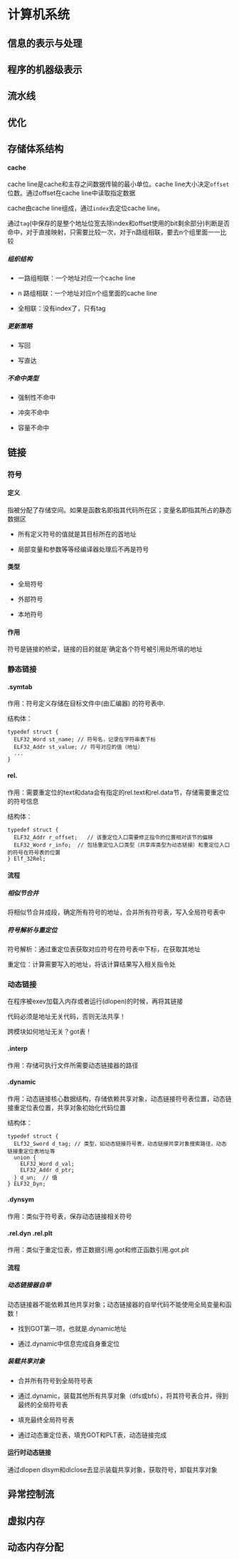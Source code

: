 # 计算机系统

## 信息的表示与处理

## 程序的机器级表示

## 流水线

## 优化


## 存储体系结构

#### cache

cache line是cache和主存之间数据传输的最小单位。cache line大小决定`offset`位数。通过offset在cache line中读取指定数据

cache由cache line组成，通过`index`去定位cache line。

通过`tag`(中保存的是整个地址位宽去除index和offset使用的bit剩余部分)判断是否命中，对于直接映射，只需要比较一次，对于n路组相联，要去n个组里面一一比较

##### 组织结构

+ 一路组相联：一个地址对应一个cache line

+ n 路组相联：一个地址对应n个组里面的cache line

+ 全相联：没有index了，只有tag

##### 更新策略

+ 写回

+ 写直达

##### 不命中类型

+ 强制性不命中

+ 冲突不命中

+ 容量不命中




## 链接

### 符号

#### 定义

指被分配了存储空间。如果是函数名即指其代码所在区；变量名即指其所占的静态数据区
  
+ 所有定义符号的值就是其目标所在的首地址

+ 局部变量和参数等等经编译器处理后不再是符号

#### 类型

+ 全局符号

+ 外部符号

+ 本地符号

#### 作用

符号是链接的桥梁，链接的目的就是`确定各个符号被引用处所填的地址


### 静态链接

#### .symtab

作用：符号定义存储在目标文件中(由汇编器) 的符号表中.

结构体：
```
typedef struct {
  ELF32_Word st_name; // 符号名，记录在字符串表下标
  ELF32_Addr st_value; // 符号对应的值（地址）
  ...
}
```

#### rel.

作用：需要重定位的text和data会有指定的rel.text和rel.data节，存储需要重定位的符号信息

结构体：
```
typedef struct {
  ELF32_Addr r_offset;   // 该重定位入口需要修正指令的位置相对该节的偏移
  ELF32_Word r_info;  // 包括重定位入口类型（共享库类型为动态链接）和重定位入口的符号在符号表的位置
} Elf_32Rel;
```

#### 流程

##### 相似节合并

将相似节合并成段，确定所有符号的地址，合并所有符号表，写入全局符号表中

##### 符号解析与重定位

符号解析：通过重定位表获取对应符号在符号表中下标，在获取其地址

重定位：计算需要写入的地址，将该计算结果写入相关指令处



### 动态链接

在程序被exev加载入内存或者运行(dlopen)的时候，再将其链接

代码必须是地址无关代码，否则无法共享！

跨模块如何地址无关？got表！

#### .interp

作用：存储可执行文件所需要动态链接器的路径

#### .dynamic

作用：动态链接核心数据结构，存储依赖共享对象，动态链接符号表位置，动态链接重定位表位置，共享对象初始化代码位置

结构体：
```
typedef struct {
  ELf32_Sword d_tag; // 类型，如动态链接符号表，动态链接共享对象搜索路径，动态链接重定位表地址等
  union {
    ELF32_Word d_val;
    ELF32_Addr d_ptr;
  } d_un;  // 值
} ELF32_Dyn;
```

#### .dynsym

作用：类似于符号表，保存动态链接相关符号

#### .rel.dyn .rel.plt

作用：类似于重定位表，修正数据引用.got和修正函数引用.got.plt

#### 流程

##### 动态链接器自举

动态链接器不能依赖其他共享对象；动态链接器的自举代码不能使用全局变量和函数！

+ 找到GOT第一项，也就是.dynamic地址

+ 通过.dynamic中信息完成自身重定位

##### 装载共享对象

+ 合并所有符号到全局符号表

+ 通过.dynamic，装载其他所有共享对象（dfs或bfs），将其符号表合并，得到最终的全局符号表

+ 填充最终全局符号表

+ 通过动态重定位表，填充GOT和PLT表，动态链接完成


#### 运行时动态链接

通过dlopen dlsym和dlclose去显示装载共享对象，获取符号，卸载共享对象









## 异常控制流

## 虚拟内存

## 动态内存分配


